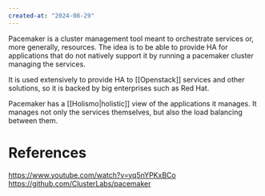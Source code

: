 ```yaml
---
created-at: "2024-08-29"
---
```


Pacemaker is a cluster management tool meant to orchestrate services or, more generally, resources. The idea is to be able to provide HA for applications that do not natively support it by running a pacemaker cluster managing the services.

It is used extensively to provide HA to [[Openstack]] services and other solutions, so it is backed by big enterprises such as Red Hat.

Pacemaker has a [[Holismo|holistic]] view of the applications it manages. It manages not only the services themselves, but also the load balancing between them.

# References

https://www.youtube.com/watch?v=yq5nYPKxBCo
https://github.com/ClusterLabs/pacemaker

